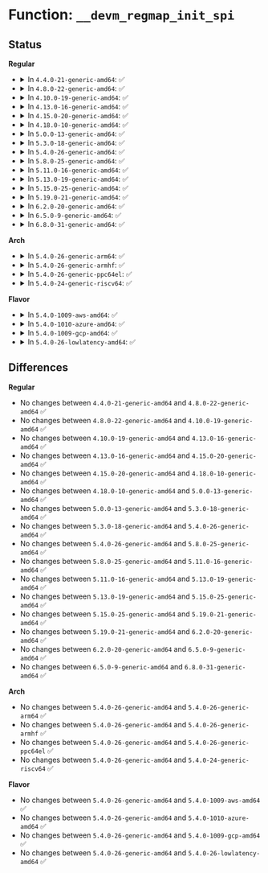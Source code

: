 # Function: <code>__devm_regmap_init_spi</code>

## Status
<b>Regular</b>
<ul>
<li>
<details>
<summary>In <code>4.4.0-21-generic-amd64</code>: ✅</summary>

```c
struct regmap * __devm_regmap_init_spi(struct spi_device * spi, const struct regmap_config * config, struct lock_class_key * lock_key, const char * lock_name)
```

```json
{
  "name": "__devm_regmap_init_spi",
  "collision_type": "Unique Global",
  "inline_type": "No",
  "funcs": [
    {
      "addr": 18446744071584525984,
      "name": "__devm_regmap_init_spi",
      "external": true,
      "loc": "drivers/base/regmap/regmap-spi.c:126",
      "file": "drivers/base/regmap/regmap-spi.c",
      "inline": "seen, unknown",
      "caller_inline": [],
      "caller_func": [
        "drivers/mfd/wm831x-spi.c:wm831x_spi_probe",
        "drivers/mfd/da9052-spi.c:da9052_spi_probe"
      ]
    }
  ],
  "symbols": [
    {
      "addr": 18446744071584525984,
      "name": "__devm_regmap_init_spi",
      "section": ".text",
      "bind": "STB_GLOBAL",
      "size": 35
    }
  ]
}
```
</details>
</li>
<li>
<details>
<summary>In <code>4.8.0-22-generic-amd64</code>: ✅</summary>

```c
struct regmap * __devm_regmap_init_spi(struct spi_device * spi, const struct regmap_config * config, struct lock_class_key * lock_key, const char * lock_name)
```

```json
{
  "name": "__devm_regmap_init_spi",
  "collision_type": "Unique Global",
  "inline_type": "No",
  "funcs": [
    {
      "addr": 18446744071584873088,
      "name": "__devm_regmap_init_spi",
      "external": true,
      "loc": "drivers/base/regmap/regmap-spi.c:126",
      "file": "drivers/base/regmap/regmap-spi.c",
      "inline": "seen, unknown",
      "caller_inline": [],
      "caller_func": [
        "drivers/mfd/wm831x-spi.c:wm831x_spi_probe",
        "drivers/mfd/tps65912-spi.c:tps65912_spi_probe",
        "drivers/mfd/da9052-spi.c:da9052_spi_probe"
      ]
    }
  ],
  "symbols": [
    {
      "addr": 18446744071584873088,
      "name": "__devm_regmap_init_spi",
      "section": ".text",
      "bind": "STB_GLOBAL",
      "size": 35
    }
  ]
}
```
</details>
</li>
<li>
<details>
<summary>In <code>4.10.0-19-generic-amd64</code>: ✅</summary>

```c
struct regmap * __devm_regmap_init_spi(struct spi_device * spi, const struct regmap_config * config, struct lock_class_key * lock_key, const char * lock_name)
```

```json
{
  "name": "__devm_regmap_init_spi",
  "collision_type": "Unique Global",
  "inline_type": "No",
  "funcs": [
    {
      "addr": 18446744071585066464,
      "name": "__devm_regmap_init_spi",
      "external": true,
      "loc": "drivers/base/regmap/regmap-spi.c:126",
      "file": "drivers/base/regmap/regmap-spi.c",
      "inline": "seen, unknown",
      "caller_inline": [],
      "caller_func": [
        "drivers/mfd/wm831x-spi.c:wm831x_spi_probe",
        "drivers/mfd/tps65912-spi.c:tps65912_spi_probe",
        "drivers/mfd/da9052-spi.c:da9052_spi_probe"
      ]
    }
  ],
  "symbols": [
    {
      "addr": 18446744071585066464,
      "name": "__devm_regmap_init_spi",
      "section": ".text",
      "bind": "STB_GLOBAL",
      "size": 35
    }
  ]
}
```
</details>
</li>
<li>
<details>
<summary>In <code>4.13.0-16-generic-amd64</code>: ✅</summary>

```c
struct regmap * __devm_regmap_init_spi(struct spi_device * spi, const struct regmap_config * config, struct lock_class_key * lock_key, const char * lock_name)
```

```json
{
  "name": "__devm_regmap_init_spi",
  "collision_type": "Unique Global",
  "inline_type": "No",
  "funcs": [
    {
      "addr": 18446744071585148704,
      "name": "__devm_regmap_init_spi",
      "external": true,
      "loc": "drivers/base/regmap/regmap-spi.c:126",
      "file": "drivers/base/regmap/regmap-spi.c",
      "inline": "seen, unknown",
      "caller_inline": [],
      "caller_func": [
        "drivers/mfd/wm831x-spi.c:wm831x_spi_probe",
        "drivers/mfd/tps65912-spi.c:tps65912_spi_probe",
        "drivers/mfd/da9052-spi.c:da9052_spi_probe"
      ]
    }
  ],
  "symbols": [
    {
      "addr": 18446744071585148704,
      "name": "__devm_regmap_init_spi",
      "section": ".text",
      "bind": "STB_GLOBAL",
      "size": 35
    }
  ]
}
```
</details>
</li>
<li>
<details>
<summary>In <code>4.15.0-20-generic-amd64</code>: ✅</summary>

```c
struct regmap * __devm_regmap_init_spi(struct spi_device * spi, const struct regmap_config * config, struct lock_class_key * lock_key, const char * lock_name)
```

```json
{
  "name": "__devm_regmap_init_spi",
  "collision_type": "Unique Global",
  "inline_type": "No",
  "funcs": [
    {
      "addr": 18446744071585575664,
      "name": "__devm_regmap_init_spi",
      "external": true,
      "loc": "drivers/base/regmap/regmap-spi.c:126",
      "file": "drivers/base/regmap/regmap-spi.c",
      "inline": "seen, unknown",
      "caller_inline": [],
      "caller_func": [
        "drivers/mfd/wm831x-spi.c:wm831x_spi_probe",
        "drivers/mfd/tps65912-spi.c:tps65912_spi_probe",
        "drivers/mfd/da9052-spi.c:da9052_spi_probe"
      ]
    }
  ],
  "symbols": [
    {
      "addr": 18446744071585575664,
      "name": "__devm_regmap_init_spi",
      "section": ".text",
      "bind": "STB_GLOBAL",
      "size": 35
    }
  ]
}
```
</details>
</li>
<li>
<details>
<summary>In <code>4.18.0-10-generic-amd64</code>: ✅</summary>

```c
struct regmap * __devm_regmap_init_spi(struct spi_device * spi, const struct regmap_config * config, struct lock_class_key * lock_key, const char * lock_name)
```

```json
{
  "name": "__devm_regmap_init_spi",
  "collision_type": "Unique Global",
  "inline_type": "No",
  "funcs": [
    {
      "addr": 18446744071585819920,
      "name": "__devm_regmap_init_spi",
      "external": true,
      "loc": "drivers/base/regmap/regmap-spi.c:126",
      "file": "drivers/base/regmap/regmap-spi.c",
      "inline": "seen, unknown",
      "caller_inline": [],
      "caller_func": [
        "drivers/mfd/wm831x-spi.c:wm831x_spi_probe",
        "drivers/mfd/tps65912-spi.c:tps65912_spi_probe",
        "drivers/mfd/da9052-spi.c:da9052_spi_probe"
      ]
    }
  ],
  "symbols": [
    {
      "addr": 18446744071585819920,
      "name": "__devm_regmap_init_spi",
      "section": ".text",
      "bind": "STB_GLOBAL",
      "size": 35
    }
  ]
}
```
</details>
</li>
<li>
<details>
<summary>In <code>5.0.0-13-generic-amd64</code>: ✅</summary>

```c
struct regmap * __devm_regmap_init_spi(struct spi_device * spi, const struct regmap_config * config, struct lock_class_key * lock_key, const char * lock_name)
```

```json
{
  "name": "__devm_regmap_init_spi",
  "collision_type": "Unique Global",
  "inline_type": "No",
  "funcs": [
    {
      "addr": 18446744071585953840,
      "name": "__devm_regmap_init_spi",
      "external": true,
      "loc": "drivers/base/regmap/regmap-spi.c:126",
      "file": "drivers/base/regmap/regmap-spi.c",
      "inline": "seen, unknown",
      "caller_inline": [],
      "caller_func": [
        "drivers/mfd/wm831x-spi.c:wm831x_spi_probe",
        "drivers/mfd/tps65912-spi.c:tps65912_spi_probe",
        "drivers/mfd/da9052-spi.c:da9052_spi_probe"
      ]
    }
  ],
  "symbols": [
    {
      "addr": 18446744071585953840,
      "name": "__devm_regmap_init_spi",
      "section": ".text",
      "bind": "STB_GLOBAL",
      "size": 35
    }
  ]
}
```
</details>
</li>
<li>
<details>
<summary>In <code>5.3.0-18-generic-amd64</code>: ✅</summary>

```c
struct regmap * __devm_regmap_init_spi(struct spi_device * spi, const struct regmap_config * config, struct lock_class_key * lock_key, const char * lock_name)
```

```json
{
  "name": "__devm_regmap_init_spi",
  "collision_type": "Unique Global",
  "inline_type": "No",
  "funcs": [
    {
      "addr": 18446744071586196192,
      "name": "__devm_regmap_init_spi",
      "external": true,
      "loc": "drivers/base/regmap/regmap-spi.c:122",
      "file": "drivers/base/regmap/regmap-spi.c",
      "inline": "seen, unknown",
      "caller_inline": [],
      "caller_func": [
        "drivers/mfd/wm831x-spi.c:wm831x_spi_probe",
        "drivers/mfd/tps65912-spi.c:tps65912_spi_probe",
        "drivers/mfd/da9052-spi.c:da9052_spi_probe"
      ]
    }
  ],
  "symbols": [
    {
      "addr": 18446744071586196192,
      "name": "__devm_regmap_init_spi",
      "section": ".text",
      "bind": "STB_GLOBAL",
      "size": 35
    }
  ]
}
```
</details>
</li>
<li>
<details>
<summary>In <code>5.4.0-26-generic-amd64</code>: ✅</summary>

```c
struct regmap * __devm_regmap_init_spi(struct spi_device * spi, const struct regmap_config * config, struct lock_class_key * lock_key, const char * lock_name)
```

```json
{
  "name": "__devm_regmap_init_spi",
  "collision_type": "Unique Global",
  "inline_type": "No",
  "funcs": [
    {
      "addr": 18446744071586344496,
      "name": "__devm_regmap_init_spi",
      "external": true,
      "loc": "drivers/base/regmap/regmap-spi.c:122",
      "file": "drivers/base/regmap/regmap-spi.c",
      "inline": "seen, unknown",
      "caller_inline": [],
      "caller_func": [
        "drivers/mfd/wm831x-spi.c:wm831x_spi_probe",
        "drivers/mfd/tps65912-spi.c:tps65912_spi_probe",
        "drivers/mfd/da9052-spi.c:da9052_spi_probe"
      ]
    }
  ],
  "symbols": [
    {
      "addr": 18446744071586344496,
      "name": "__devm_regmap_init_spi",
      "section": ".text",
      "bind": "STB_GLOBAL",
      "size": 35
    }
  ]
}
```
</details>
</li>
<li>
<details>
<summary>In <code>5.8.0-25-generic-amd64</code>: ✅</summary>

```c
struct regmap * __devm_regmap_init_spi(struct spi_device * spi, const struct regmap_config * config, struct lock_class_key * lock_key, const char * lock_name)
```

```json
{
  "name": "__devm_regmap_init_spi",
  "collision_type": "Unique Global",
  "inline_type": "No",
  "funcs": [
    {
      "addr": 18446744071587116032,
      "name": "__devm_regmap_init_spi",
      "external": true,
      "loc": "drivers/base/regmap/regmap-spi.c:122",
      "file": "drivers/base/regmap/regmap-spi.c",
      "inline": "seen, unknown",
      "caller_inline": [],
      "caller_func": [
        "drivers/mfd/wm831x-spi.c:wm831x_spi_probe",
        "drivers/mfd/tps65912-spi.c:tps65912_spi_probe",
        "drivers/mfd/da9052-spi.c:da9052_spi_probe"
      ]
    }
  ],
  "symbols": [
    {
      "addr": 18446744071587116032,
      "name": "__devm_regmap_init_spi",
      "section": ".text",
      "bind": "STB_GLOBAL",
      "size": 35
    }
  ]
}
```
</details>
</li>
<li>
<details>
<summary>In <code>5.11.0-16-generic-amd64</code>: ✅</summary>

```c
struct regmap * __devm_regmap_init_spi(struct spi_device * spi, const struct regmap_config * config, struct lock_class_key * lock_key, const char * lock_name)
```

```json
{
  "name": "__devm_regmap_init_spi",
  "collision_type": "Unique Global",
  "inline_type": "No",
  "funcs": [
    {
      "addr": 18446744071587201120,
      "name": "__devm_regmap_init_spi",
      "external": true,
      "loc": "drivers/base/regmap/regmap-spi.c:122",
      "file": "drivers/base/regmap/regmap-spi.c",
      "inline": "seen, unknown",
      "caller_inline": [],
      "caller_func": [
        "drivers/mfd/wm831x-spi.c:wm831x_spi_probe",
        "drivers/mfd/tps65912-spi.c:tps65912_spi_probe",
        "drivers/mfd/da9052-spi.c:da9052_spi_probe"
      ]
    }
  ],
  "symbols": [
    {
      "addr": 18446744071587201120,
      "name": "__devm_regmap_init_spi",
      "section": ".text",
      "bind": "STB_GLOBAL",
      "size": 35
    }
  ]
}
```
</details>
</li>
<li>
<details>
<summary>In <code>5.13.0-19-generic-amd64</code>: ✅</summary>

```c
struct regmap * __devm_regmap_init_spi(struct spi_device * spi, const struct regmap_config * config, struct lock_class_key * lock_key, const char * lock_name)
```

```json
{
  "name": "__devm_regmap_init_spi",
  "collision_type": "Unique Global",
  "inline_type": "No",
  "funcs": [
    {
      "addr": 18446744071587088368,
      "name": "__devm_regmap_init_spi",
      "external": true,
      "loc": "drivers/base/regmap/regmap-spi.c:122",
      "file": "drivers/base/regmap/regmap-spi.c",
      "inline": "seen, unknown",
      "caller_inline": [],
      "caller_func": [
        "drivers/mfd/wm831x-spi.c:wm831x_spi_probe",
        "drivers/mfd/tps65912-spi.c:tps65912_spi_probe",
        "drivers/mfd/da9052-spi.c:da9052_spi_probe"
      ]
    }
  ],
  "symbols": [
    {
      "addr": 18446744071587088368,
      "name": "__devm_regmap_init_spi",
      "section": ".text",
      "bind": "STB_GLOBAL",
      "size": 35
    }
  ]
}
```
</details>
</li>
<li>
<details>
<summary>In <code>5.15.0-25-generic-amd64</code>: ✅</summary>

```c
struct regmap * __devm_regmap_init_spi(struct spi_device * spi, const struct regmap_config * config, struct lock_class_key * lock_key, const char * lock_name)
```

```json
{
  "name": "__devm_regmap_init_spi",
  "collision_type": "Unique Global",
  "inline_type": "No",
  "funcs": [
    {
      "addr": 18446744071587660272,
      "name": "__devm_regmap_init_spi",
      "external": true,
      "loc": "drivers/base/regmap/regmap-spi.c:122",
      "file": "drivers/base/regmap/regmap-spi.c",
      "inline": "seen, unknown",
      "caller_inline": [],
      "caller_func": [
        "drivers/mfd/wm831x-spi.c:wm831x_spi_probe",
        "drivers/mfd/tps65912-spi.c:tps65912_spi_probe",
        "drivers/mfd/da9052-spi.c:da9052_spi_probe"
      ]
    }
  ],
  "symbols": [
    {
      "addr": 18446744071587660272,
      "name": "__devm_regmap_init_spi",
      "section": ".text",
      "bind": "STB_GLOBAL",
      "size": 35
    }
  ]
}
```
</details>
</li>
<li>
<details>
<summary>In <code>5.19.0-21-generic-amd64</code>: ✅</summary>

```c
struct regmap * __devm_regmap_init_spi(struct spi_device * spi, const struct regmap_config * config, struct lock_class_key * lock_key, const char * lock_name)
```

```json
{
  "name": "__devm_regmap_init_spi",
  "collision_type": "Unique Global",
  "inline_type": "No",
  "funcs": [
    {
      "addr": 18446744071589006128,
      "name": "__devm_regmap_init_spi",
      "external": true,
      "loc": "drivers/base/regmap/regmap-spi.c:146",
      "file": "drivers/base/regmap/regmap-spi.c",
      "inline": "seen, unknown",
      "caller_inline": [],
      "caller_func": [
        "drivers/mfd/wm831x-spi.c:wm831x_spi_probe",
        "drivers/mfd/tps65912-spi.c:tps65912_spi_probe",
        "drivers/mfd/da9052-spi.c:da9052_spi_probe"
      ]
    }
  ],
  "symbols": [
    {
      "addr": 18446744071589006128,
      "name": "__devm_regmap_init_spi",
      "section": ".text",
      "bind": "STB_GLOBAL",
      "size": 91
    }
  ]
}
```
</details>
</li>
<li>
<details>
<summary>In <code>6.2.0-20-generic-amd64</code>: ✅</summary>

```c
struct regmap * __devm_regmap_init_spi(struct spi_device * spi, const struct regmap_config * config, struct lock_class_key * lock_key, const char * lock_name)
```

```json
{
  "name": "__devm_regmap_init_spi",
  "collision_type": "Unique Global",
  "inline_type": "No",
  "funcs": [
    {
      "addr": 18446744071590529424,
      "name": "__devm_regmap_init_spi",
      "external": true,
      "loc": "drivers/base/regmap/regmap-spi.c:154",
      "file": "drivers/base/regmap/regmap-spi.c",
      "inline": "seen, unknown",
      "caller_inline": [],
      "caller_func": [
        "drivers/tty/serial/max310x.c:max310x_spi_probe",
        "drivers/mfd/wm831x-spi.c:wm831x_spi_probe",
        "drivers/mfd/tps65912-spi.c:tps65912_spi_probe",
        "drivers/mfd/da9052-spi.c:da9052_spi_probe"
      ]
    }
  ],
  "symbols": [
    {
      "addr": 18446744071590529424,
      "name": "__devm_regmap_init_spi",
      "section": ".text",
      "bind": "STB_GLOBAL",
      "size": 91
    }
  ]
}
```
</details>
</li>
<li>
<details>
<summary>In <code>6.5.0-9-generic-amd64</code>: ✅</summary>

```c
struct regmap * __devm_regmap_init_spi(struct spi_device * spi, const struct regmap_config * config, struct lock_class_key * lock_key, const char * lock_name)
```

```json
{
  "name": "__devm_regmap_init_spi",
  "collision_type": "Unique Global",
  "inline_type": "No",
  "funcs": [
    {
      "addr": 18446744071590857376,
      "name": "__devm_regmap_init_spi",
      "external": true,
      "loc": "drivers/base/regmap/regmap-spi.c:154",
      "file": "drivers/base/regmap/regmap-spi.c",
      "inline": "seen, unknown",
      "caller_inline": [],
      "caller_func": [
        "drivers/tty/serial/max310x.c:max310x_spi_probe",
        "drivers/mfd/wm831x-spi.c:wm831x_spi_probe",
        "drivers/mfd/tps65912-spi.c:tps65912_spi_probe",
        "drivers/mfd/da9052-spi.c:da9052_spi_probe"
      ]
    }
  ],
  "symbols": [
    {
      "addr": 18446744071590857376,
      "name": "__devm_regmap_init_spi",
      "section": ".text",
      "bind": "STB_GLOBAL",
      "size": 91
    }
  ]
}
```
</details>
</li>
<li>
<details>
<summary>In <code>6.8.0-31-generic-amd64</code>: ✅</summary>

```c
struct regmap * __devm_regmap_init_spi(struct spi_device * spi, const struct regmap_config * config, struct lock_class_key * lock_key, const char * lock_name)
```

```json
{
  "name": "__devm_regmap_init_spi",
  "collision_type": "Unique Global",
  "inline_type": "No",
  "funcs": [
    {
      "addr": 18446744071591201008,
      "name": "__devm_regmap_init_spi",
      "external": true,
      "loc": "drivers/base/regmap/regmap-spi.c:154",
      "file": "drivers/base/regmap/regmap-spi.c",
      "inline": "seen, unknown",
      "caller_inline": [],
      "caller_func": [
        "drivers/tty/serial/max310x.c:max310x_spi_probe",
        "drivers/mfd/wm831x-spi.c:wm831x_spi_probe",
        "drivers/mfd/tps65912-spi.c:tps65912_spi_probe",
        "drivers/mfd/da9052-spi.c:da9052_spi_probe"
      ]
    }
  ],
  "symbols": [
    {
      "addr": 18446744071591201008,
      "name": "__devm_regmap_init_spi",
      "section": ".text",
      "bind": "STB_GLOBAL",
      "size": 91
    }
  ]
}
```
</details>
</li>
</ul>
<b>Arch</b>
<ul>
<li>
<details>
<summary>In <code>5.4.0-26-generic-arm64</code>: ✅</summary>

```c
struct regmap * __devm_regmap_init_spi(struct spi_device * spi, const struct regmap_config * config, struct lock_class_key * lock_key, const char * lock_name)
```

```json
{
  "name": "__devm_regmap_init_spi",
  "collision_type": "Unique Global",
  "inline_type": "No",
  "funcs": [
    {
      "addr": 18446603336499183760,
      "name": "__devm_regmap_init_spi",
      "external": true,
      "loc": "drivers/base/regmap/regmap-spi.c:122",
      "file": "drivers/base/regmap/regmap-spi.c",
      "inline": "seen, unknown",
      "caller_inline": [],
      "caller_func": [
        "drivers/mfd/wm831x-spi.c:wm831x_spi_probe",
        "drivers/mfd/tps65912-spi.c:tps65912_spi_probe",
        "drivers/mfd/da9052-spi.c:da9052_spi_probe"
      ]
    }
  ],
  "symbols": [
    {
      "addr": 18446603336499183760,
      "name": "__devm_regmap_init_spi",
      "section": ".text",
      "bind": "STB_GLOBAL",
      "size": 88
    }
  ]
}
```
</details>
</li>
<li>
<details>
<summary>In <code>5.4.0-26-generic-armhf</code>: ✅</summary>

```c
struct regmap * __devm_regmap_init_spi(struct spi_device * spi, const struct regmap_config * config, struct lock_class_key * lock_key, const char * lock_name)
```

```json
{
  "name": "__devm_regmap_init_spi",
  "collision_type": "Unique Global",
  "inline_type": "No",
  "funcs": [
    {
      "addr": 3231717508,
      "name": "__devm_regmap_init_spi",
      "external": true,
      "loc": "drivers/base/regmap/regmap-spi.c:122",
      "file": "drivers/base/regmap/regmap-spi.c",
      "inline": "seen, unknown",
      "caller_inline": [],
      "caller_func": [
        "drivers/mfd/wm831x-spi.c:wm831x_spi_probe",
        "drivers/mfd/tps65912-spi.c:tps65912_spi_probe",
        "drivers/mfd/da9052-spi.c:da9052_spi_probe"
      ]
    }
  ],
  "symbols": [
    {
      "addr": 3231717508,
      "name": "__devm_regmap_init_spi",
      "section": ".text",
      "bind": "STB_GLOBAL",
      "size": 64
    }
  ]
}
```
</details>
</li>
<li>
<details>
<summary>In <code>5.4.0-26-generic-ppc64el</code>: ✅</summary>

```c
struct regmap * __devm_regmap_init_spi(struct spi_device * spi, const struct regmap_config * config, struct lock_class_key * lock_key, const char * lock_name)
```

```json
{
  "name": "__devm_regmap_init_spi",
  "collision_type": "Unique Global",
  "inline_type": "No",
  "funcs": [
    {
      "addr": 13835058055292389456,
      "name": "__devm_regmap_init_spi",
      "external": true,
      "loc": "drivers/base/regmap/regmap-spi.c:122",
      "file": "drivers/base/regmap/regmap-spi.c",
      "inline": "seen, unknown",
      "caller_inline": [],
      "caller_func": [
        "drivers/mfd/wm831x-spi.c:wm831x_spi_probe",
        "drivers/mfd/tps65912-spi.c:tps65912_spi_probe",
        "drivers/mfd/da9052-spi.c:da9052_spi_probe"
      ]
    }
  ],
  "symbols": [
    {
      "addr": 13835058055292389456,
      "name": "__devm_regmap_init_spi",
      "section": ".text",
      "bind": "STB_GLOBAL",
      "size": 80
    }
  ]
}
```
</details>
</li>
<li>
<details>
<summary>In <code>5.4.0-24-generic-riscv64</code>: ✅</summary>

```c
struct regmap * __devm_regmap_init_spi(struct spi_device * spi, const struct regmap_config * config, struct lock_class_key * lock_key, const char * lock_name)
```

```json
{
  "name": "__devm_regmap_init_spi",
  "collision_type": "Unique Global",
  "inline_type": "No",
  "funcs": [
    {
      "addr": 18446743936276478844,
      "name": "__devm_regmap_init_spi",
      "external": true,
      "loc": "drivers/base/regmap/regmap-spi.c:122",
      "file": "drivers/base/regmap/regmap-spi.c",
      "inline": "seen, unknown",
      "caller_inline": [],
      "caller_func": [
        "drivers/mfd/wm831x-spi.c:wm831x_spi_probe",
        "drivers/mfd/tps65912-spi.c:tps65912_spi_probe",
        "drivers/mfd/da9052-spi.c:da9052_spi_probe"
      ]
    }
  ],
  "symbols": [
    {
      "addr": 18446743936276478844,
      "name": "__devm_regmap_init_spi",
      "section": ".text",
      "bind": "STB_GLOBAL",
      "size": 76
    }
  ]
}
```
</details>
</li>
</ul>
<b>Flavor</b>
<ul>
<li>
<details>
<summary>In <code>5.4.0-1009-aws-amd64</code>: ✅</summary>

```c
struct regmap * __devm_regmap_init_spi(struct spi_device * spi, const struct regmap_config * config, struct lock_class_key * lock_key, const char * lock_name)
```

```json
{
  "name": "__devm_regmap_init_spi",
  "collision_type": "Unique Global",
  "inline_type": "No",
  "funcs": [
    {
      "addr": 18446744071586106384,
      "name": "__devm_regmap_init_spi",
      "external": true,
      "loc": "drivers/base/regmap/regmap-spi.c:122",
      "file": "drivers/base/regmap/regmap-spi.c",
      "inline": "seen, unknown",
      "caller_inline": [],
      "caller_func": [
        "drivers/mfd/wm831x-spi.c:wm831x_spi_probe",
        "drivers/mfd/tps65912-spi.c:tps65912_spi_probe",
        "drivers/mfd/da9052-spi.c:da9052_spi_probe"
      ]
    }
  ],
  "symbols": [
    {
      "addr": 18446744071586106384,
      "name": "__devm_regmap_init_spi",
      "section": ".text",
      "bind": "STB_GLOBAL",
      "size": 35
    }
  ]
}
```
</details>
</li>
<li>
<details>
<summary>In <code>5.4.0-1010-azure-amd64</code>: ✅</summary>

```c
struct regmap * __devm_regmap_init_spi(struct spi_device * spi, const struct regmap_config * config, struct lock_class_key * lock_key, const char * lock_name)
```

```json
{
  "name": "__devm_regmap_init_spi",
  "collision_type": "Unique Global",
  "inline_type": "No",
  "funcs": [
    {
      "addr": 18446744071585952336,
      "name": "__devm_regmap_init_spi",
      "external": true,
      "loc": "drivers/base/regmap/regmap-spi.c:122",
      "file": "drivers/base/regmap/regmap-spi.c",
      "inline": "seen, unknown",
      "caller_inline": [],
      "caller_func": [
        "drivers/mfd/wm831x-spi.c:wm831x_spi_probe",
        "drivers/mfd/tps65912-spi.c:tps65912_spi_probe",
        "drivers/mfd/da9052-spi.c:da9052_spi_probe"
      ]
    }
  ],
  "symbols": [
    {
      "addr": 18446744071585952336,
      "name": "__devm_regmap_init_spi",
      "section": ".text",
      "bind": "STB_GLOBAL",
      "size": 35
    }
  ]
}
```
</details>
</li>
<li>
<details>
<summary>In <code>5.4.0-1009-gcp-amd64</code>: ✅</summary>

```c
struct regmap * __devm_regmap_init_spi(struct spi_device * spi, const struct regmap_config * config, struct lock_class_key * lock_key, const char * lock_name)
```

```json
{
  "name": "__devm_regmap_init_spi",
  "collision_type": "Unique Global",
  "inline_type": "No",
  "funcs": [
    {
      "addr": 18446744071586292464,
      "name": "__devm_regmap_init_spi",
      "external": true,
      "loc": "drivers/base/regmap/regmap-spi.c:122",
      "file": "drivers/base/regmap/regmap-spi.c",
      "inline": "seen, unknown",
      "caller_inline": [],
      "caller_func": [
        "drivers/mfd/wm831x-spi.c:wm831x_spi_probe",
        "drivers/mfd/tps65912-spi.c:tps65912_spi_probe",
        "drivers/mfd/da9052-spi.c:da9052_spi_probe"
      ]
    }
  ],
  "symbols": [
    {
      "addr": 18446744071586292464,
      "name": "__devm_regmap_init_spi",
      "section": ".text",
      "bind": "STB_GLOBAL",
      "size": 35
    }
  ]
}
```
</details>
</li>
<li>
<details>
<summary>In <code>5.4.0-26-lowlatency-amd64</code>: ✅</summary>

```c
struct regmap * __devm_regmap_init_spi(struct spi_device * spi, const struct regmap_config * config, struct lock_class_key * lock_key, const char * lock_name)
```

```json
{
  "name": "__devm_regmap_init_spi",
  "collision_type": "Unique Global",
  "inline_type": "No",
  "funcs": [
    {
      "addr": 18446744071586403920,
      "name": "__devm_regmap_init_spi",
      "external": true,
      "loc": "drivers/base/regmap/regmap-spi.c:122",
      "file": "drivers/base/regmap/regmap-spi.c",
      "inline": "seen, unknown",
      "caller_inline": [],
      "caller_func": [
        "drivers/mfd/wm831x-spi.c:wm831x_spi_probe",
        "drivers/mfd/tps65912-spi.c:tps65912_spi_probe",
        "drivers/mfd/da9052-spi.c:da9052_spi_probe"
      ]
    }
  ],
  "symbols": [
    {
      "addr": 18446744071586403920,
      "name": "__devm_regmap_init_spi",
      "section": ".text",
      "bind": "STB_GLOBAL",
      "size": 35
    }
  ]
}
```
</details>
</li>
</ul>

## Differences
<b>Regular</b>
<ul>
<li>
No changes between <code>4.4.0-21-generic-amd64</code> and <code>4.8.0-22-generic-amd64</code> ✅
</li>
<li>
No changes between <code>4.8.0-22-generic-amd64</code> and <code>4.10.0-19-generic-amd64</code> ✅
</li>
<li>
No changes between <code>4.10.0-19-generic-amd64</code> and <code>4.13.0-16-generic-amd64</code> ✅
</li>
<li>
No changes between <code>4.13.0-16-generic-amd64</code> and <code>4.15.0-20-generic-amd64</code> ✅
</li>
<li>
No changes between <code>4.15.0-20-generic-amd64</code> and <code>4.18.0-10-generic-amd64</code> ✅
</li>
<li>
No changes between <code>4.18.0-10-generic-amd64</code> and <code>5.0.0-13-generic-amd64</code> ✅
</li>
<li>
No changes between <code>5.0.0-13-generic-amd64</code> and <code>5.3.0-18-generic-amd64</code> ✅
</li>
<li>
No changes between <code>5.3.0-18-generic-amd64</code> and <code>5.4.0-26-generic-amd64</code> ✅
</li>
<li>
No changes between <code>5.4.0-26-generic-amd64</code> and <code>5.8.0-25-generic-amd64</code> ✅
</li>
<li>
No changes between <code>5.8.0-25-generic-amd64</code> and <code>5.11.0-16-generic-amd64</code> ✅
</li>
<li>
No changes between <code>5.11.0-16-generic-amd64</code> and <code>5.13.0-19-generic-amd64</code> ✅
</li>
<li>
No changes between <code>5.13.0-19-generic-amd64</code> and <code>5.15.0-25-generic-amd64</code> ✅
</li>
<li>
No changes between <code>5.15.0-25-generic-amd64</code> and <code>5.19.0-21-generic-amd64</code> ✅
</li>
<li>
No changes between <code>5.19.0-21-generic-amd64</code> and <code>6.2.0-20-generic-amd64</code> ✅
</li>
<li>
No changes between <code>6.2.0-20-generic-amd64</code> and <code>6.5.0-9-generic-amd64</code> ✅
</li>
<li>
No changes between <code>6.5.0-9-generic-amd64</code> and <code>6.8.0-31-generic-amd64</code> ✅
</li>
</ul>
<b>Arch</b>
<ul>
<li>
No changes between <code>5.4.0-26-generic-amd64</code> and <code>5.4.0-26-generic-arm64</code> ✅
</li>
<li>
No changes between <code>5.4.0-26-generic-amd64</code> and <code>5.4.0-26-generic-armhf</code> ✅
</li>
<li>
No changes between <code>5.4.0-26-generic-amd64</code> and <code>5.4.0-26-generic-ppc64el</code> ✅
</li>
<li>
No changes between <code>5.4.0-26-generic-amd64</code> and <code>5.4.0-24-generic-riscv64</code> ✅
</li>
</ul>
<b>Flavor</b>
<ul>
<li>
No changes between <code>5.4.0-26-generic-amd64</code> and <code>5.4.0-1009-aws-amd64</code> ✅
</li>
<li>
No changes between <code>5.4.0-26-generic-amd64</code> and <code>5.4.0-1010-azure-amd64</code> ✅
</li>
<li>
No changes between <code>5.4.0-26-generic-amd64</code> and <code>5.4.0-1009-gcp-amd64</code> ✅
</li>
<li>
No changes between <code>5.4.0-26-generic-amd64</code> and <code>5.4.0-26-lowlatency-amd64</code> ✅
</li>
</ul>
